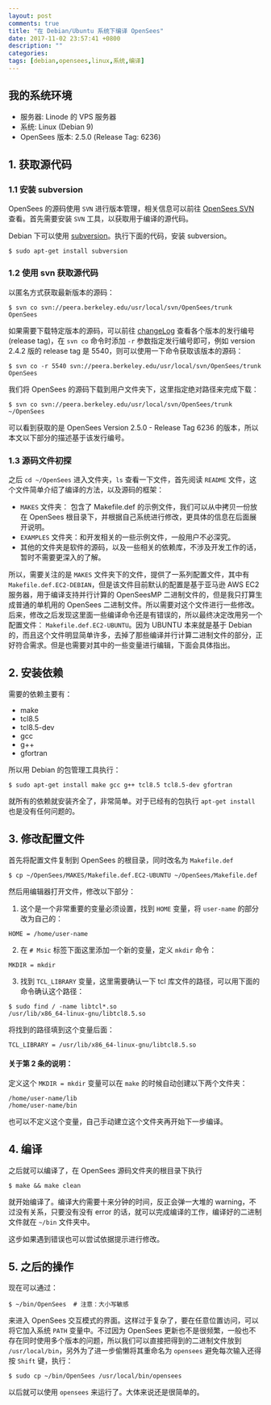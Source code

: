 ```yaml
---
layout: post
comments: true
title: "在 Debian/Ubuntu 系统下编译 OpenSees"
date: 2017-11-02 23:57:41 +0800
description: ""
categories: 
tags: [debian,opensees,linux,系统,编译]
---
```


## 我的系统环境

- 服务器: Linode 的 VPS 服务器
- 系统: Linux (Debian 9)
- OpenSees 版本: 2.5.0 (Release Tag: 6236)

## 1. 获取源代码

### 1.1 安装 subversion
OpenSees 的源码使用 `SVN` 进行版本管理，相关信息可以前往 [OpenSees SVN](http://opensees.berkeley.edu/OpenSees/developer/svn.php) 查看。首先需要安装 `SVN` 工具，以获取用于编译的源代码。

Debian 下可以使用 [subversion](https://packages.debian.org/subversion)。执行下面的代码，安装 subversion。

```shell
$ sudo apt-get install subversion
```

### 1.2 使用 svn 获取源代码

以匿名方式获取最新版本的源码：
```shell
$ svn co svn://peera.berkeley.edu/usr/local/svn/OpenSees/trunk OpenSees
```

如果需要下载特定版本的源码，可以前往 [changeLog](http://peera.berkeley.edu/OpenSees/changeLog.php) 查看各个版本的发行编号 (release tag)，在 `svn co` 命令时添加 `-r` 参数指定发行编号即可，例如 version 2.4.2 版的 release tag 是 5540，则可以使用一下命令获取该版本的源码：
```shell
$ svn co -r 5540 svn://peera.berkeley.edu/usr/local/svn/OpenSees/trunk OpenSees
```

我们将 OpenSees 的源码下载到用户文件夹下，这里指定绝对路径来完成下载：
```shell
$ svn co svn://peera.berkeley.edu/usr/local/svn/OpenSees/trunk ~/OpenSees
```

可以看到获取的是 OpenSees Version 2.5.0 - Release Tag 6236 的版本，所以本文以下部分的描述基于该发行编号。

### 1.3 源码文件初探
之后 `cd ~/OpenSees` 进入文件夹，`ls`  查看一下文件，首先阅读 `README` 文件，这个文件简单介绍了编译的方法，以及源码的框架：
- `MAKES` 文件夹： 包含了 Makefile.def 的示例文件，我们可以从中拷贝一份放在 OpenSees 根目录下，并根据自己系统进行修改，更具体的信息在后面展开说明。
- `EXAMPLES` 文件夹：和开发相关的一些示例文件，一般用户不必深究。
- 其他的文件夹是软件的源码，以及一些相关的依赖库，不涉及开发工作的话，暂时不需要更深入的了解。

所以，需要关注的是 `MAKES` 文件夹下的文件，提供了一系列配置文件，其中有 `Makefile.def.EC2-DEBIAN`，但是该文件目前默认的配置是基于亚马逊 AWS EC2 服务器，用于编译支持并行计算的 OpenSeesMP 二进制文件的，但是我只打算生成普通的单机用的 OpenSees 二进制文件。所以需要对这个文件进行一些修改。后来，修改之后发现这里面一些编译命令还是有错误的，所以最终决定改用另一个配置文件： `Makefile.def.EC2-UBUNTU`。因为 UBUNTU 本来就是基于 Debian 的，而且这个文件明显简单许多，去掉了那些编译并行计算二进制文件的部分，正好符合需求。但是也需要对其中的一些变量进行编辑，下面会具体指出。

## 2. 安装依赖

需要的依赖主要有：
- make
- tcl8.5
- tcl8.5-dev
- gcc
- g++
- gfortran

所以用 Debian 的包管理工具执行：

```shell
$ sudo apt-get install make gcc g++ tcl8.5 tcl8.5-dev gfortran
```

就所有的依赖就安装齐全了，非常简单。对于已经有的包执行 `apt-get install` 也是没有任何问题的。

## 3. 修改配置文件

首先将配置文件复制到 OpenSees 的根目录，同时改名为 `Makefile.def`

```shell
$ cp ~/OpenSees/MAKES/Makefile.def.EC2-UBUNTU ~/OpenSees/Makefile.def
```

然后用编辑器打开文件，修改以下部分：

1. 这个是一个非常重要的变量必须设置，找到 `HOME` 变量，将 `user-name` 的部分改为自己的：
```
HOME = /home/user-name
```
2. 在 `# Msic` 标签下面这里添加一个新的变量，定义 `mkdir` 命令：
```
MKDIR = mkdir
```
3. 找到 `TCL_LIBRARY` 变量，这里需要确认一下 tcl 库文件的路径，可以用下面的命令确认这个路径：
```shell
$ sudo find / -name libtcl*.so
/usr/lib/x86_64-linux-gnu/libtcl8.5.so
```
将找到的路径填到这个变量后面：
```
TCL_LIBRARY = /usr/lib/x86_64-linux-gnu/libtcl8.5.so
```

#### 关于第 2 条的说明：

定义这个 `MKDIR = mkdir` 变量可以在 `make` 的时候自动创建以下两个文件夹：
```
/home/user-name/lib
/home/user-name/bin
```
也可以不定义这个变量，自己手动建立这个文件夹再开始下一步编译。

## 4. 编译

之后就可以编译了，在 OpenSees 源码文件夹的根目录下执行
```shell
$ make && make clean
```
就开始编译了。编译大约需要十来分钟的时间，反正会弹一大堆的 warning，不过没有关系，只要没有没有 error 的话，就可以完成编译的工作，编译好的二进制文件就在 `~/bin` 文件夹中。

这步如果遇到错误也可以尝试依据提示进行修改。

## 5. 之后的操作

现在可以通过：
```shell
$ ~/bin/OpenSees  # 注意：大小写敏感
```
来进入 OpenSees 交互模式的界面。这样过于复杂了，要在任意位置访问，可以将它加入系统 `PATH` 变量中。不过因为 OpenSees 更新也不是很频繁，一般也不存在同时使用多个版本的问题，所以我们可以直接把得到的二进制文件放到 `/usr/local/bin`，另外为了进一步偷懒将其重命名为 `opensees` 避免每次输入还得按 `Shift` 键，执行：
```shell
$ sudo cp ~/bin/OpenSees /usr/local/bin/opensees
```
以后就可以使用 `opensees` 来运行了。大体来说还是很简单的。
